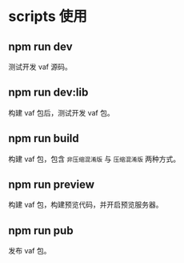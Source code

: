 # scripts 使用

## npm run dev

测试开发 vaf 源码。

## npm run dev:lib

构建 vaf 包后，测试开发 vaf 包。

## npm run build

构建 vaf 包，包含 `非压缩混淆版` 与 `压缩混淆版` 两种方式。

## npm run preview

构建 vaf 包，构建预览代码，并开启预览服务器。

## npm run pub

发布 vaf 包。
